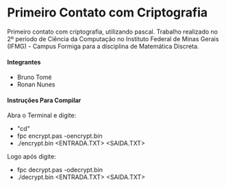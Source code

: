 # Primeiro Contato com Criptografia

Primeiro contato com criptografia, utilizando pascal. Trabalho realizado no 2º período de Ciência da Computação no Instituto Federal de Minas Gerais (IFMG) - Campus Formiga para a disciplina de Matemática Discreta.

#### Integrantes
- Bruno Tomé
- Ronan Nunes

#### Instruções Para Compilar

Abra o Terminal e digite:
- "cd<DIRETORIO>"
- fpc encrypt.pas -oencrypt.bin
- ./encrypt.bin <CHAVE> <ENTRADA.TXT> <SAIDA.TXT>

Logo após digite:
- fpc decrypt.pas -odecrypt.bin
- ./decrypt.bin <CHAVE> <ENTRADA.TXT> <SAIDA.TXT>